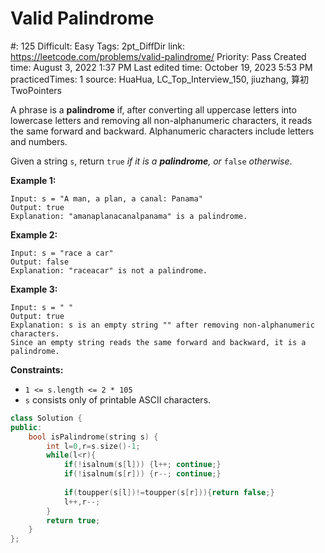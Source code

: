# Valid Palindrome

#: 125
Difficult: Easy
Tags: 2pt_DiffDir
link: https://leetcode.com/problems/valid-palindrome/
Priority: Pass
Created time: August 3, 2022 1:37 PM
Last edited time: October 19, 2023 5:53 PM
practicedTimes: 1
source: HuaHua, LC_Top_Interview_150, jiuzhang, 算初TwoPointers

A phrase is a **palindrome** if, after converting all uppercase letters into lowercase letters and removing all non-alphanumeric characters, it reads the same forward and backward. Alphanumeric characters include letters and numbers.

Given a string `s`, return `true` *if it is a **palindrome**, or* `false` *otherwise*.

**Example 1:**

```
Input: s = "A man, a plan, a canal: Panama"
Output: true
Explanation: "amanaplanacanalpanama" is a palindrome.

```

**Example 2:**

```
Input: s = "race a car"
Output: false
Explanation: "raceacar" is not a palindrome.

```

**Example 3:**

```
Input: s = " "
Output: true
Explanation: s is an empty string "" after removing non-alphanumeric characters.
Since an empty string reads the same forward and backward, it is a palindrome.

```

**Constraints:**

- `1 <= s.length <= 2 * 105`
- `s` consists only of printable ASCII characters.

```cpp
class Solution {
public:
    bool isPalindrome(string s) {
        int l=0,r=s.size()-1;
        while(l<r){
            if(!isalnum(s[l])) {l++; continue;}
            if(!isalnum(s[r])) {r--; continue;}
            
            if(toupper(s[l])!=toupper(s[r])){return false;}
            l++,r--;
        }
        return true;
    }
};
```